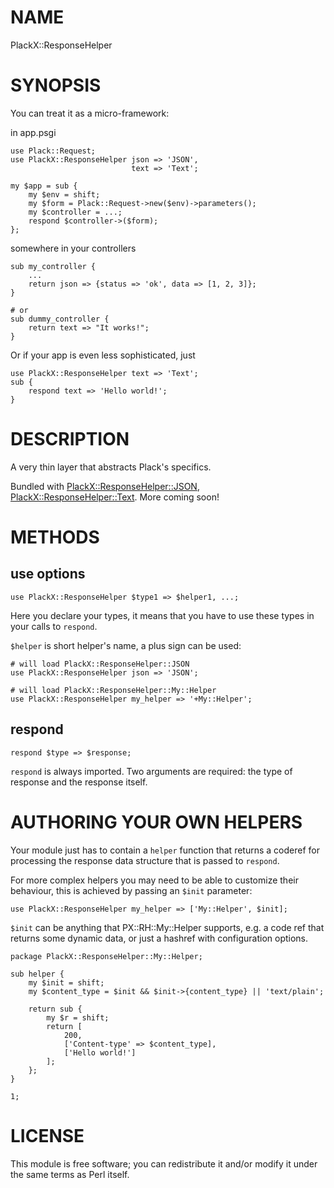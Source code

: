 # NAME

PlackX::ResponseHelper

# SYNOPSIS

You can treat it as a micro-framework:

in app.psgi

    use Plack::Request;
    use PlackX::ResponseHelper json => 'JSON',
                               text => 'Text';

    my $app = sub {
        my $env = shift;
        my $form = Plack::Request->new($env)->parameters();
        my $controller = ...;
        respond $controller->($form);
    };

somewhere in your controllers

    sub my_controller {
        ...
        return json => {status => 'ok', data => [1, 2, 3]};
    }

    # or
    sub dummy_controller {
        return text => "It works!";
    }

Or if your app is even less sophisticated, just

    use PlackX::ResponseHelper text => 'Text';
    sub {
        respond text => 'Hello world!';
    }

# DESCRIPTION

A very thin layer that abstracts Plack's specifics.

Bundled with [PlackX::ResponseHelper::JSON](http://search.cpan.org/perldoc?PlackX::ResponseHelper::JSON), [PlackX::ResponseHelper::Text](http://search.cpan.org/perldoc?PlackX::ResponseHelper::Text).
More coming soon!

# METHODS

## use options

    use PlackX::ResponseHelper $type1 => $helper1, ...;

Here you declare your types, it means that you have to use these types
in your calls to `respond`.

`$helper` is short helper's name, a plus sign can be used:

    # will load PlackX::ResponseHelper::JSON
    use PlackX::ResponseHelper json => 'JSON';

    # will load PlackX::ResponseHelper::My::Helper
    use PlackX::ResponseHelper my_helper => '+My::Helper';

## respond

    respond $type => $response;

`respond` is always imported.
Two arguments are required: the type of response and the response itself.

# AUTHORING YOUR OWN HELPERS

Your module just has to contain a `helper` function that returns a coderef
for processing the response data structure that is passed to `respond`.

For more complex helpers you may need to be able to customize their behaviour,
this is achieved by passing an `$init` parameter:

    use PlackX::ResponseHelper my_helper => ['My::Helper', $init];

`$init` can be anything that PX::RH::My::Helper supports, e.g. a code ref
that returns some dynamic data, or just a hashref with configuration options.

    package PlackX::ResponseHelper::My::Helper;

    sub helper {
        my $init = shift;
        my $content_type = $init && $init->{content_type} || 'text/plain';

        return sub {
            my $r = shift;
            return [
                200,
                ['Content-type' => $content_type],
                ['Hello world!']
            ];
        };
    }

    1;

# LICENSE

This module is free software; you can redistribute it and/or modify
it under the same terms as Perl itself.